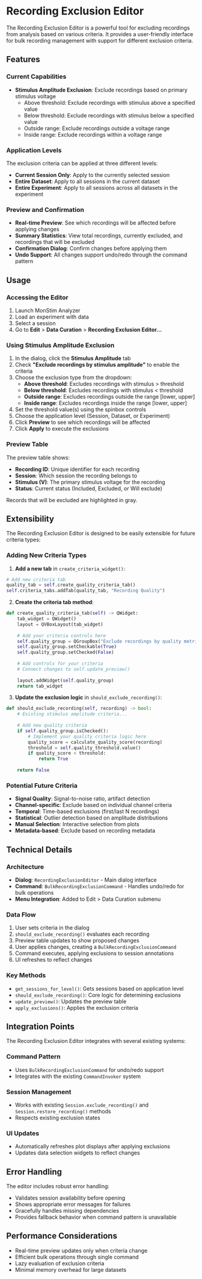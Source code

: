 # Recording Exclusion Editor

The Recording Exclusion Editor is a powerful tool for excluding recordings from analysis based on various criteria. It provides a user-friendly interface for bulk recording management with support for different exclusion criteria.

## Features

### Current Capabilities
- **Stimulus Amplitude Exclusion**: Exclude recordings based on primary stimulus voltage
  - Above threshold: Exclude recordings with stimulus above a specified value
  - Below threshold: Exclude recordings with stimulus below a specified value  
  - Outside range: Exclude recordings outside a voltage range
  - Inside range: Exclude recordings within a voltage range

### Application Levels
The exclusion criteria can be applied at three different levels:
- **Current Session Only**: Apply to the currently selected session
- **Entire Dataset**: Apply to all sessions in the current dataset
- **Entire Experiment**: Apply to all sessions across all datasets in the experiment

### Preview and Confirmation
- **Real-time Preview**: See which recordings will be affected before applying changes
- **Summary Statistics**: View total recordings, currently excluded, and recordings that will be excluded
- **Confirmation Dialog**: Confirm changes before applying them
- **Undo Support**: All changes support undo/redo through the command pattern

## Usage

### Accessing the Editor
1. Launch MonStim Analyzer
2. Load an experiment with data
3. Select a session
4. Go to **Edit** > **Data Curation** > **Recording Exclusion Editor...**

### Using Stimulus Amplitude Exclusion
1. In the dialog, click the **Stimulus Amplitude** tab
2. Check **"Exclude recordings by stimulus amplitude"** to enable the criteria
3. Choose the exclusion type from the dropdown:
   - **Above threshold**: Excludes recordings with stimulus > threshold
   - **Below threshold**: Excludes recordings with stimulus < threshold  
   - **Outside range**: Excludes recordings outside the range [lower, upper]
   - **Inside range**: Excludes recordings inside the range [lower, upper]
4. Set the threshold value(s) using the spinbox controls
5. Choose the application level (Session, Dataset, or Experiment)
6. Click **Preview** to see which recordings will be affected
7. Click **Apply** to execute the exclusions

### Preview Table
The preview table shows:
- **Recording ID**: Unique identifier for each recording
- **Session**: Which session the recording belongs to
- **Stimulus (V)**: The primary stimulus voltage for the recording
- **Status**: Current status (Included, Excluded, or Will exclude)

Records that will be excluded are highlighted in gray.

## Extensibility

The Recording Exclusion Editor is designed to be easily extensible for future criteria types:

### Adding New Criteria Types

1. **Add a new tab** in `create_criteria_widget()`:
```python
# Add new criteria tab
quality_tab = self.create_quality_criteria_tab()
self.criteria_tabs.addTab(quality_tab, "Recording Quality")
```

2. **Create the criteria tab method**:
```python
def create_quality_criteria_tab(self) -> QWidget:
    tab_widget = QWidget()
    layout = QVBoxLayout(tab_widget)
    
    # Add your criteria controls here
    self.quality_group = QGroupBox("Exclude recordings by quality metrics")
    self.quality_group.setCheckable(True)
    self.quality_group.setChecked(False)
    
    # Add controls for your criteria
    # Connect changes to self.update_preview()
    
    layout.addWidget(self.quality_group)
    return tab_widget
```

3. **Update the exclusion logic** in `should_exclude_recording()`:
```python
def should_exclude_recording(self, recording) -> bool:
    # Existing stimulus amplitude criteria...
    
    # Add new quality criteria
    if self.quality_group.isChecked():
        # Implement your quality criteria logic here
        quality_score = calculate_quality_score(recording)
        threshold = self.quality_threshold.value()
        if quality_score < threshold:
            return True
    
    return False
```

### Potential Future Criteria
- **Signal Quality**: Signal-to-noise ratio, artifact detection
- **Channel-specific**: Exclude based on individual channel criteria
- **Temporal**: Time-based exclusions (first/last N recordings)
- **Statistical**: Outlier detection based on amplitude distributions
- **Manual Selection**: Interactive selection from plots
- **Metadata-based**: Exclude based on recording metadata

## Technical Details

### Architecture
- **Dialog**: `RecordingExclusionEditor` - Main dialog interface
- **Command**: `BulkRecordingExclusionCommand` - Handles undo/redo for bulk operations
- **Menu Integration**: Added to Edit > Data Curation submenu

### Data Flow
1. User sets criteria in the dialog
2. `should_exclude_recording()` evaluates each recording
3. Preview table updates to show proposed changes
4. User applies changes, creating a `BulkRecordingExclusionCommand`
5. Command executes, applying exclusions to session annotations
6. UI refreshes to reflect changes

### Key Methods
- `get_sessions_for_level()`: Gets sessions based on application level
- `should_exclude_recording()`: Core logic for determining exclusions
- `update_preview()`: Updates the preview table
- `apply_exclusions()`: Applies the exclusion criteria

## Integration Points

The Recording Exclusion Editor integrates with several existing systems:

### Command Pattern
- Uses `BulkRecordingExclusionCommand` for undo/redo support
- Integrates with the existing `CommandInvoker` system

### Session Management
- Works with existing `Session.exclude_recording()` and `Session.restore_recording()` methods
- Respects existing exclusion states

### UI Updates
- Automatically refreshes plot displays after applying exclusions
- Updates data selection widgets to reflect changes

## Error Handling

The editor includes robust error handling:
- Validates session availability before opening
- Shows appropriate error messages for failures
- Gracefully handles missing dependencies
- Provides fallback behavior when command pattern is unavailable

## Performance Considerations

- Real-time preview updates only when criteria change
- Efficient bulk operations through single command
- Lazy evaluation of exclusion criteria
- Minimal memory overhead for large datasets
